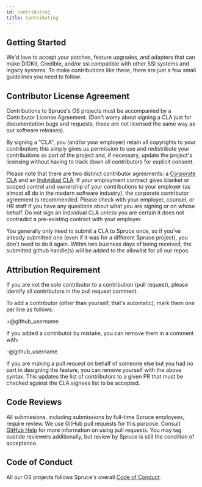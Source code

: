 ```yaml
---
id: contributing
title: Contributing
---
```


## Getting Started

We'd love to accept your patches, feature upgrades, and adapters that can make
DIDKit, Credible, and/or ssi compatible with other SSI systems and legacy
systems. To make contributions like these, there are just a few small guidelines
you need to follow.

## Contributor License Agreement

Contributions to Spruce's OS projects must be accompanied by a Contributor
License Agreement. (Don't worry about signing a CLA just for documentation bugs and
requests, those are not licensed the same way as our software releases).

By signing a "CLA", you (and/or your employer) retain all copyrights to your
contribution; this simply gives us permission to use and redistribute your
contributions as part of the project and, if necessary, update the project's
licensing without having to track down all contributors for explicit consent.

Please note that there are two distinct contributor agreements: a [Corporate
CLA][] and an [Individual CLA][]. If your employment contract gives blanket or
scoped control and ownership of your contributions to your employer (as almost
all do in the modern software industry), the corporate contributor agreement is
recommended. Please check with your employer, counsel, or HR staff if you
have any questions about what you are signing or on whose behalf. Do not sign an
individual CLA unless you are certain it does not contradict a pre-existing
contract with your employer.

You generally only need to submit a CLA to Spruce once, so if you've already
submitted one (even if it was for a different Spruce project), you don't need to
do it again. Within two business days of being received, the submitted github
handle(s) will be added to the allowlist for all our repos.

## Attribution Requirement

If you are not the sole contributor to a contribution (pull request), please
identify all contributors in the pull request comment.

To add a contributor (other than yourself, that's automatic), mark them one per
line as follows:

+@github_username

If you added a contributor by mistake, you can remove them in a comment with:

-@github_username

If you are making a pull request on behalf of someone else but you had no part
in designing the feature, you can remove yourself with the above syntax. This
updates the list of contributors to a given PR that must be checked against the
CLA signees list to be accepted.

## Code Reviews

All submissions, including submissions by full-time Spruce employees, require
review. We use GitHub pull requests for this purpose. Consult [GitHub
Help](https://help.github.com/articles/about-pull-requests/) for more
information on using pull requests. You may tag oustide reviewers additionally,
but review by Spruce is still the condition of acceptance.

## Code of Conduct

All our OS projects follows Spruce's overall [Code of Conduct][].

[corporate cla]: https://spruceid.dev/assets/spruce-corporate-cla.pdf
[individual cla]: https://spruceid.dev/assets/spruce-individual-cla.pdf
[code of conduct]: https://spruceid.dev/docs/code-of-conduct
